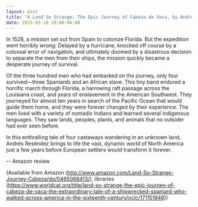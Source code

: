 ```yaml
---
layout: post
title: "A Land So Strange: The Epic Journey of Cabeza de Vaca, by Andre Resendez"
date: 2015-05-18 19:00-04:00
---
```

In 1528, a mission set out from Spain to colonize Florida. But the expedition went horribly wrong: Delayed by a hurricane, knocked off course by a colossal error of navigation, and ultimately doomed by a disastrous decision to separate the men from their ships, the mission quickly became a desperate journey of survival.

Of the three hundred men who had embarked on the journey, only four survived—three Spaniards and an African slave. This tiny band endured a horrific march through Florida, a harrowing raft passage across the Louisiana coast, and years of enslavement in the American Southwest. They journeyed for almost ten years in search of the Pacific Ocean that would guide them home, and they were forever changed by their experience. The men lived with a variety of nomadic Indians and learned several indigenous languages. They saw lands, peoples, plants, and animals that no outsider had ever seen before.

In this enthralling tale of four castaways wandering in an unknown land, Andrés Reséndez brings to life the vast, dynamic world of North America just a few years before European settlers would transform it forever.

-- Amazon review

(Available from Amazon (http://www.amazon.com/Land-So-Strange-Journey-Cabeza/dp/0465068413/), libraries (https://www.worldcat.org/title/land-so-strange-the-epic-journey-of-cabeza-de-vaca-the-extraordinary-tale-of-a-shipwrecked-spaniard-who-walked-across-america-in-the-sixteenth-century/oclc/171151948))
